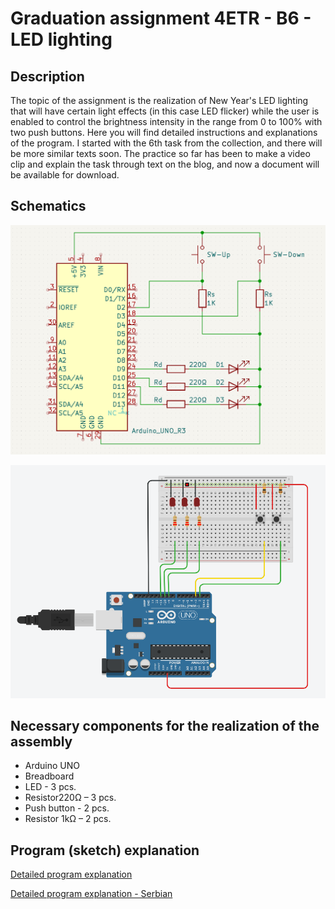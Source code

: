 # Graduation assignment 4ETR - B6 - LED lighting

## Description

The topic of the assignment is the realization of New Year's LED lighting that will have certain light effects (in this case LED flicker) while the user is enabled to control the brightness intensity in the range from 0 to 100% with two push buttons. Here you will find detailed instructions and explanations of the program. I started with the 6th task from the collection, and there will be more similar texts soon. The practice so far has been to make a video clip and explain the task through text on the blog, and now a document will be available for download.

## Schematics
![Schematics](https://github.com/nenadsky/arduino-exercises/blob/main/4ETR-B6-LED-Lighting/Schematics.png "Circuit Schematics")

![Connected circuit](https://github.com/nenadsky/arduino-exercises/blob/main/4ETR-B6-LED-Lighting/%D0%A8%D0%B5%D0%BC%D0%B0%20%D0%BA%D0%BE%D0%BB%D0%B0.png "Circuit Schematics")

## Necessary components for the realization of the assembly
* Arduino UNO
* Breadboard
* LED - 3 pcs.
* Resistor220Ω – 3 pcs.
* Push button - 2 pcs.
* Resistor 1kΩ – 2 pcs.

## Program (sketch) explanation

[Detailed program explanation](https://blog.nenadsky.com/en/maturski-zadatak-4etr-b6-led-rasveta/)

[Detailed program explanation - Serbian](https://blog.nenadsky.com/maturski-zadatak-4etr-b6-led-rasveta/)
